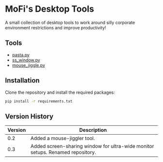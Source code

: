 # MoFi's Desktop Tools

A small collection of desktop tools to work around silly corporate environment restrictions and improve productivity!

## Tools

- [pasta.py](./docs/pasta.md)
- [ss_window.py](./docs/ss-window.md)
- [mouse_jiggle.py](./docs/mouse.md)

## Installation

Clone the repository and install the required packages:

```bash
pip install -r requirements.txt
```


## Version History

| Version | Description |
| - | - |
| 0.2 | Added a mouse-jiggler tool. |
| 0.3 | Added screen-sharing window for ultra-wide monitor setups. Renamed repository. |
